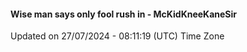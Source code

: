 #### Wise man says only fool rush in - McKidKneeKaneSir
Updated on 27/07/2024 - 08:11:19 (UTC) Time Zone
